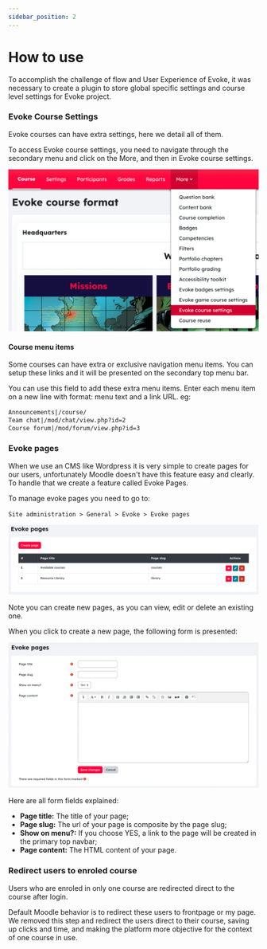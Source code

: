 ```yaml
---
sidebar_position: 2
---
```


# How to use

To accomplish the challenge of flow and User Experience of Evoke, it was necessary to create a plugin to store global specific settings and course level settings for Evoke project.

### Evoke Course Settings

Evoke courses can have extra settings, here we detail all of them.

To access Evoke course settings, you need to navigate through the secondary menu and click on the More, and then in Evoke course settings.

![Evoke course settings](/img/local_evokesettings/settings1.png)

#### Course menu items

Some courses can have extra or exclusive navigation menu items. You can setup these links and it will be presented on the secondary top menu bar.

You can use this field to add these extra menu items. Enter each menu item on a new line with format: menu text and a link URL. eg:

```
Announcements|/course/
Team chat|/mod/chat/view.php?id=2
Course forum|/mod/forum/view.php?id=3
```

### Evoke pages

When we use an CMS like Wordpress it is very simple to create pages for our users, unfortunately Moodle doesn't have this feature easy and clearly. To handle that we create a feature called Evoke Pages.

To manage evoke pages you need to go to:

`Site administration > General > Evoke > Evoke pages`

![Evoke settings pages management](/img/local_evokesettings/settings2.png)

Note you can create new pages, as you can view, edit or delete an existing one.

When you click to create a new page, the following form is presented:

![Evoke settings page creation](/img/local_evokesettings/settings3.png)

Here are all form fields explained:

- **Page title:** The title of your page;
- **Page slug:** The url of your page is composite by the page slug;
- **Show on menu?:** If you choose YES, a link to the page will be created in the primary top navbar;
- **Page content:** The HTML content of your page.

### Redirect users to enroled course

Users who are enroled in only one course are redirected direct to the course after login.

Default Moodle behavior is to redirect these users to frontpage or my page. We removed this step and redirect the users direct to their course, saving up clicks and time, and making the platform more objective for the context of one course in use.
